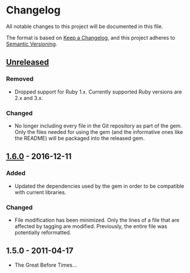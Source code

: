# Changelog
All notable changes to this project will be documented in this file.

The format is based on [Keep a Changelog](https://keepachangelog.com/en/1.0.0/),
and this project adheres to [Semantic Versioning](https://semver.org/spec/v2.0.0.html).


## [Unreleased]

### Removed
 - Dropped support for Ruby 1.x. Currently supported Ruby versions are 2.x and 3.x.

### Changed
- No longer including every file in the Git repository as part of the gem. Only the files needed for using the 
  gem (and the informative ones like the README) will be packaged into the released gem.


## [1.6.0] - 2016-12-11

### Added
- Updated the dependencies used by the gem in order to be compatible with current
  libraries.

### Changed
- File modification has been minimized. Only the lines of a file that are affected
  by tagging are modified. Previously, the entire file was potentially reformatted.


## 1.5.0 - 2011-04-17

* The Great Before Times...


[Unreleased]: https://github.com/enkessler/cuketagger/compare/v1.6.0...HEAD
[1.6.0]: https://github.com/enkessler/cuketagger/compare/v1.5.0...v1.6.0
